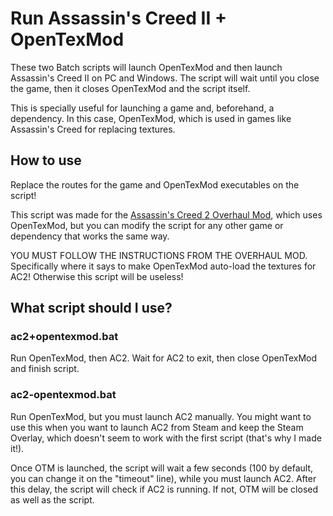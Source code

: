 # Run Assassin's Creed II + OpenTexMod

These two Batch scripts will launch OpenTexMod and then launch Assassin's Creed II on PC and Windows. The script will wait until you close the game, then it closes OpenTexMod and the script itself.

This is specially useful for launching a game and, beforehand, a dependency. In this case, OpenTexMod, which is used in games like Assassin's Creed for replacing textures.

## How to use

Replace the routes for the game and OpenTexMod executables on the script!

This script was made for the [Assassin's Creed 2 Overhaul Mod](http://www.moddb.com/mods/assassins-creed-ii-overhaul-mod/), which uses OpenTexMod, but you can modify the script for any other game or dependency that works the same way.

YOU MUST FOLLOW THE INSTRUCTIONS FROM THE OVERHAUL MOD. Specifically where it says to make OpenTexMod auto-load the textures for AC2! Otherwise this script will be useless!

## What script should I use?

### ac2+opentexmod.bat

Run OpenTexMod, then AC2. Wait for AC2 to exit, then close OpenTexMod and finish script.

### ac2-opentexmod.bat

Run OpenTexMod, but you must launch AC2 manually. You might want to use this when you want to launch AC2 from Steam and keep the Steam Overlay, which doesn't seem to work with the first script (that's why I made it!).

Once OTM is launched, the script will wait a few seconds (100 by default, you can change it on the "timeout" line), while you must launch AC2. After this delay, the script will check if AC2 is running. If not, OTM will be closed as well as the script.

